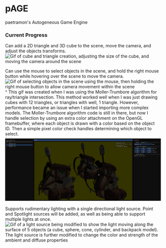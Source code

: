 # pAGE
paetramon's Autogeneous Game Engine

### Current Progress
Can add a 2D triangle and 3D cube to the scene, move the camera, and adjust the objects transforms.
![Gif of cube and triangle creation, adjusting the size of the cube, and moving the camera around the scene](gifs/BasicFunctionality.gif)

Can use the mouse to select objects in the scene, and hold the right mouse button while hovering over the scene to move the camera.
![Gif of selecting objects in the scene using the mouse, then holding the right mouse button to allow camera movement within the scene](gifs/ClickToSelect_Mouse_andMove.gif)
^ This gif was created when I was using the Moller-Trumbore algorithm for ray/triangle intersection. This method worked well when I was just drawing cubes with 12 triangles, or triangles with well, 1 triangle. However, performance became an issue when I started importing more complex models. The Moller-Trumbore algorithm code is still in there, but now I handle selection by using an extra color attachment on the OpenGL framebuffer, where each object is drawn with a color based on the object ID. Then a simple pixel color check handles determining which object to select.
![Gif showing alternating color attachments of the OpenGL framebuffer, as the user clicks between different objects. The first color attachment shows the models normally, then the second color attachment shows the models as very slightly different shades of black. The colors of the second attachment are based on the object ID to help determining selection.](gifs/ColorBasedSelection.gif)

Supports rudimentary lighting with a single directional light source. Point and Spotlight sources will be added, as well as being able to support multiple lights at once.
![Gif of a light source being modified to show the light moving along the surface of 5 objects (a cube, sphere, cone, cylinder, and backpack model). The light source is further modified to change the color and strength of the ambient and diffuse properties](gifs/DirectionalLighting.gif)